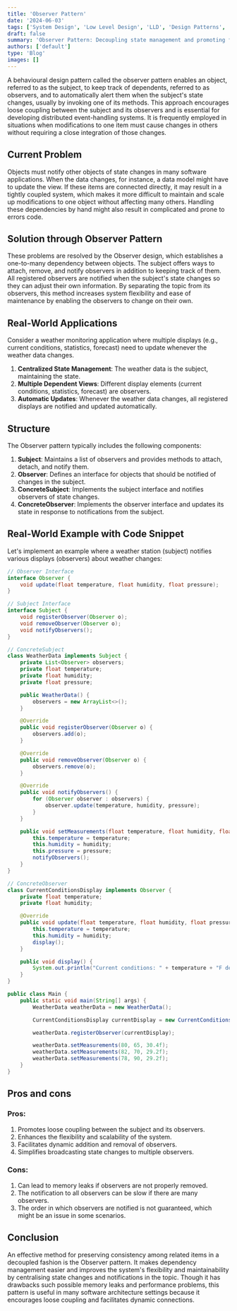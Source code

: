 ```yaml
---
title: 'Observer Pattern'
date: '2024-06-03'
tags: ['System Design', 'Low Level Design', 'LLD', 'Design Patterns', 'Behavioral Design Pattern']
draft: false
summary: 'Observer Pattern: Decoupling state management and promoting flexible, dynamic updates in software systems.'
authors: ['default']
type: 'Blog'
images: []
---
```


A behavioural design pattern called the observer pattern enables an object, referred to as the subject, to keep track of dependents, referred to as observers, and to automatically alert them when the subject's state changes, usually by invoking one of its methods. This approach encourages loose coupling between the subject and its observers and is essential for developing distributed event-handling systems. It is frequently employed in situations when modifications to one item must cause changes in others without requiring a close integration of those changes.

## Current Problem

Objects must notify other objects of state changes in many software applications. When the data changes, for instance, a data model might have to update the view. If these items are connected directly, it may result in a tightly coupled system, which makes it more difficult to maintain and scale up modifications to one object without affecting many others. Handling these dependencies by hand might also result in complicated and prone to errors code.

## Solution through Observer Pattern

These problems are resolved by the Observer design, which establishes a one-to-many dependency between objects. The subject offers ways to attach, remove, and notify observers in addition to keeping track of them. All registered observers are notified when the subject's state changes so they can adjust their own information. By separating the topic from its observers, this method increases system flexibility and ease of maintenance by enabling the observers to change on their own.

## Real-World Applications

Consider a weather monitoring application where multiple displays (e.g., current conditions, statistics, forecast) need to update whenever the weather data changes.

1. **Centralized State Management**: The weather data is the subject, maintaining the state.
2. **Multiple Dependent Views**: Different display elements (current conditions, statistics, forecast) are observers.
3. **Automatic Updates**: Whenever the weather data changes, all registered displays are notified and updated automatically.

## Structure

The Observer pattern typically includes the following components:

1. **Subject**: Maintains a list of observers and provides methods to attach, detach, and notify them.
2. **Observer**: Defines an interface for objects that should be notified of changes in the subject.
3. **ConcreteSubject**: Implements the subject interface and notifies observers of state changes.
4. **ConcreteObserver**: Implements the observer interface and updates its state in response to notifications from the subject.

## Real-World Example with Code Snippet

Let's implement an example where a weather station (subject) notifies various displays (observers) about weather changes:

```Java
// Observer Interface
interface Observer {
    void update(float temperature, float humidity, float pressure);
}

// Subject Interface
interface Subject {
    void registerObserver(Observer o);
    void removeObserver(Observer o);
    void notifyObservers();
}

// ConcreteSubject
class WeatherData implements Subject {
    private List<Observer> observers;
    private float temperature;
    private float humidity;
    private float pressure;

    public WeatherData() {
        observers = new ArrayList<>();
    }

    @Override
    public void registerObserver(Observer o) {
        observers.add(o);
    }

    @Override
    public void removeObserver(Observer o) {
        observers.remove(o);
    }

    @Override
    public void notifyObservers() {
        for (Observer observer : observers) {
            observer.update(temperature, humidity, pressure);
        }
    }

    public void setMeasurements(float temperature, float humidity, float pressure) {
        this.temperature = temperature;
        this.humidity = humidity;
        this.pressure = pressure;
        notifyObservers();
    }
}

// ConcreteObserver
class CurrentConditionsDisplay implements Observer {
    private float temperature;
    private float humidity;

    @Override
    public void update(float temperature, float humidity, float pressure) {
        this.temperature = temperature;
        this.humidity = humidity;
        display();
    }

    public void display() {
        System.out.println("Current conditions: " + temperature + "F degrees and " + humidity + "% humidity");
    }
}
```

```Java
public class Main {
    public static void main(String[] args) {
        WeatherData weatherData = new WeatherData();

        CurrentConditionsDisplay currentDisplay = new CurrentConditionsDisplay();

        weatherData.registerObserver(currentDisplay);

        weatherData.setMeasurements(80, 65, 30.4f);
        weatherData.setMeasurements(82, 70, 29.2f);
        weatherData.setMeasurements(78, 90, 29.2f);
    }
}
```

## Pros and cons

### Pros:

1. Promotes loose coupling between the subject and its observers.
2. Enhances the flexibility and scalability of the system.
3. Facilitates dynamic addition and removal of observers.
4. Simplifies broadcasting state changes to multiple observers.

### Cons:

1. Can lead to memory leaks if observers are not properly removed.
2. The notification to all observers can be slow if there are many observers.
3. The order in which observers are notified is not guaranteed, which might be an issue in some scenarios.

## Conclusion

An effective method for preserving consistency among related items in a decoupled fashion is the Observer pattern. It makes dependency management easier and improves the system's flexibility and maintainability by centralising state changes and notifications in the topic. Though it has drawbacks such possible memory leaks and performance problems, this pattern is useful in many software architecture settings because it encourages loose coupling and facilitates dynamic connections.